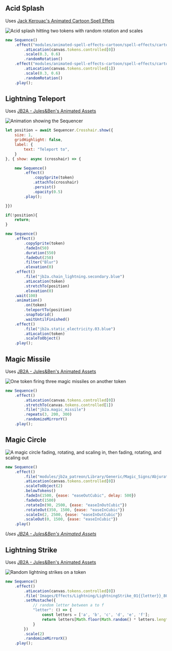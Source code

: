 ## Acid Splash

Uses [Jack Kerouac's Animated Cartoon Spell Effets](https://foundryvtt.com/packages/animated-spell-effects-cartoon)

![Acid splash hitting two tokens with random rotation and scales](images/acid_splash.gif)

```js
new Sequence()
	.effect("modules/animated-spell-effects-cartoon/spell-effects/cartoon/water/acid_splash_CIRCLE_01.webm")
		.atLocation(canvas.tokens.controlled[0])
		.scale(0.3, 0.6)
		.randomRotation()
	.effect("modules/animated-spell-effects-cartoon/spell-effects/cartoon/water/acid_splash_CIRCLE_01.webm")
		.atLocation(canvas.tokens.controlled[1])
		.scale(0.3, 0.6)
		.randomRotation()
	.play();
```

## Lightning Teleport

Uses [JB2A - Jules&Ben's Animated Assets](https://foundryvtt.com/packages/JB2A_DnD5e)

![Animation showing the Sequencer](images/Animation2.gif)

```js
let position = await Sequencer.Crosshair.show({
	size: 1,
	gridHighlight: false,
	label: {
		text: "Teleport to",
	}
}, { show: async (crosshair) => {

	new Sequence()
		.effect()
			.copySprite(token)
			.attachTo(crosshair)
			.persist()
			.opacity(0.5)
		.play();

}})

if(!position){
	return;
}

new Sequence()
	.effect()
		.copySprite(token)
		.fadeIn(50)
		.duration(550)
		.fadeOut(250)
		.filter("Blur")
		.elevation(0)
	.effect()
		.file("jb2a.chain_lightning.secondary.blue")
		.atLocation(token)
		.stretchTo(position)
		.elevation(0)
	.wait(100)
	.animation()
		.on(token)
		.teleportTo(position)
		.snapToGrid()
		.waitUntilFinished()
	.effect()
		.file("jb2a.static_electricity.03.blue")
		.atLocation(token)
		.scaleToObject()
	.play();
```

## Magic Missile

Uses [JB2A - Jules&Ben's Animated Assets](https://foundryvtt.com/packages/JB2A_DnD5e)

![One token firing three magic missiles on another token](images/magic_missile.gif)
```js
new Sequence()
	.effect()
		.atLocation(canvas.tokens.controlled[0])
		.stretchTo(canvas.tokens.controlled[1])
		.file("jb2a.magic_missile")
		.repeats(3, 200, 300)
		.randomizeMirrorY()
	.play();
```

## Magic Circle

![A magic circle fading, rotating, and scaling in, then fading, rotating, and scaling out](images/scalerotationfade.gif)

```js
new Sequence()
	.effect()
		.file("modules/jb2a_patreon/Library/Generic/Magic_Signs/Abjuration_01_Blue_Circle_800x800.webm")
		.atLocation(canvas.tokens.controlled[0])
		.scaleToObject(2)
		.belowTokens()
		.fadeIn(1500, {ease: "easeOutCubic", delay: 500})
		.fadeOut(1500)
		.rotateIn(90, 2500, {ease: "easeInOutCubic"})
		.rotateOut(350, 1500, {ease: "easeInCubic"})
		.scaleIn(2, 2500, {ease: "easeInOutCubic"})
		.scaleOut(0, 1500, {ease: "easeInCubic"})
	.play()
```

*Uses [JB2A - Jules&Ben's Animated Assets](https://foundryvtt.com/packages/JB2A_DnD5e)*

## Lightning Strike

Uses [JB2A - Jules&Ben's Animated Assets](https://foundryvtt.com/packages/JB2A_DnD5e)

![Random lightning strikes on a token](images/lightning_strike.gif)

```js
new Sequence()
	.effect()
		.atLocation(canvas.tokens.controlled[0])
		.file('Images/Effects/Lightning/LightningStrike_01{{letter}}_800x800.webm')
		.setMustache({
			// random letter between a to f
			"letter": () => {
				const letters = ['a', 'b', 'c', 'd', 'e', 'f']; 
				return letters[Math.floor(Math.random() * letters.length)];
			}
		})
		.scale(2)
		.randomizeMirrorX()
	.play();
```
